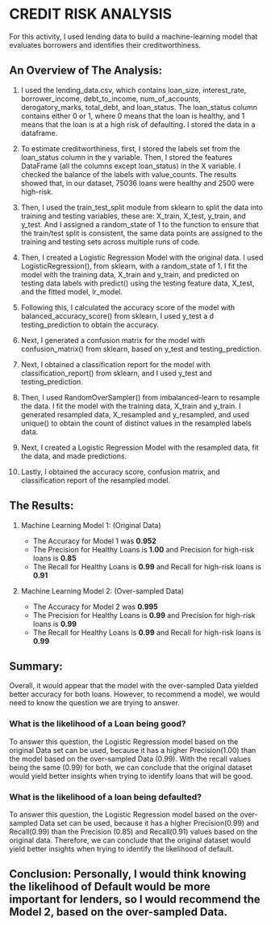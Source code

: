 # CREDIT RISK ANALYSIS 
For this activity, I used lending data to build a machine-learning model that evaluates borrowers and identifies their creditworthiness.

## An Overview of The Analysis: 

1) I used the lending_data.csv, which contains loan_size, interest_rate, borrower_income, debt_to_income, num_of_accounts, derogatory_marks, total_debt, and loan_status. The loan_status column contains either 0 or 1, where 0 means that the loan is healthy, and 1 means that the loan is at a high risk of defaulting. I stored the data in a dataframe.

2) To estimate creditworthiness, first, I stored the labels set from the loan_status column in the y variable. Then, I stored the features DataFrame (all the columns except loan_status) in the X variable. I checked the balance of the labels with value_counts. The results showed that, in our dataset, 75036 loans were healthy and 2500 were high-risk.

3) Then, I used the train_test_split module from sklearn to split the data into training and testing variables, these are: X_train, X_test, y_train, and y_test. And I assigned a random_state of 1 to the function to ensure that the train/test split is consistent, the same data points are assigned to the training and testing sets across multiple runs of code.

4) Then, I created a Logistic Regression Model with the original data. I used LogisticRegression(), from sklearn, with a random_state of 1. I fit the model with the training data, X_train and y_train, and predicted on testing data labels with predict() using the testing feature data, X_test, and the fitted model, lr_model.

5) Following this, I calculated the accuracy score of the model with balanced_accuracy_score() from sklearn, I used y_test a d testing_prediction to obtain the accuracy.

6) Next, I generated a confusion matrix for the model with confusion_matrix() from sklearn, based on y_test and testing_prediction.

7) Next, I obtained a classification report for the model with classification_report() from sklearn, and I used y_test and testing_prediction.

8) Then, I used RandomOverSampler() from imbalanced-learn to resample the data. I fit the model with the training data, X_train and y_train. I generated resampled data, X_resampled and y_resampled, and used unique() to obtain the count of distinct values in the resampled labels data.

9) Next, I created a Logistic Regression Model with the resampled data, fit the data, and made predictions. 

10) Lastly, I obtained the accuracy score, confusion matrix, and classification report of the resampled model.



## The Results: 

1. Machine Learning Model 1: (Original Data) 
    * The Accuracy for Model 1 was **0.952**
    * The Precision for Healthy Loans is **1.00** and Precision for high-risk loans is **0.85**
    * The Recall for Healthy Loans is **0.99** and Recall for high-risk loans is **0.91**

2. Machine Learning Model 2: (Over-sampled Data) 
    * The Accuracy for Model 2 was **0.995**
    * The Precision for Healthy Loans is **0.99** and Precision for high-risk loans is **0.99**
    * The Recall for Healthy Loans is **0.99** and Recall for high-risk loans is **0.99**

## Summary:

Overall, it would appear that the model with the over-sampled Data yielded better accuracy for both loans. However, to recommend a model, we would need to know the question we are trying to answer. 

### What is the likelihood of a Loan being good? 
To answer this question, the Logistic Regression model based on the original Data set can be used, because it has a higher Precision(1.00) than the model based on the over-sampled Data (0.99). With the recall values being the same (0.99) for both, we can conclude that the original dataset would yield better insights when trying to identify loans that will be good. 

### What is the likelihood of a loan being defaulted? 
To answer this question, the Logistic Regression model based on the over-sampled Data set can be used, because it has a higher Precision(0.99) and Recall(0.99) than the Precision (0.85) and Recall(0.91) values based on the original data. Therefore, we can conclude that the original dataset would yield better insights when trying to identify the likelihood of default. 

## Conclusion: Personally, I would think knowing the likelihood of Default would be more important for lenders, so I would recommend the Model 2, based on the over-sampled Data. 

